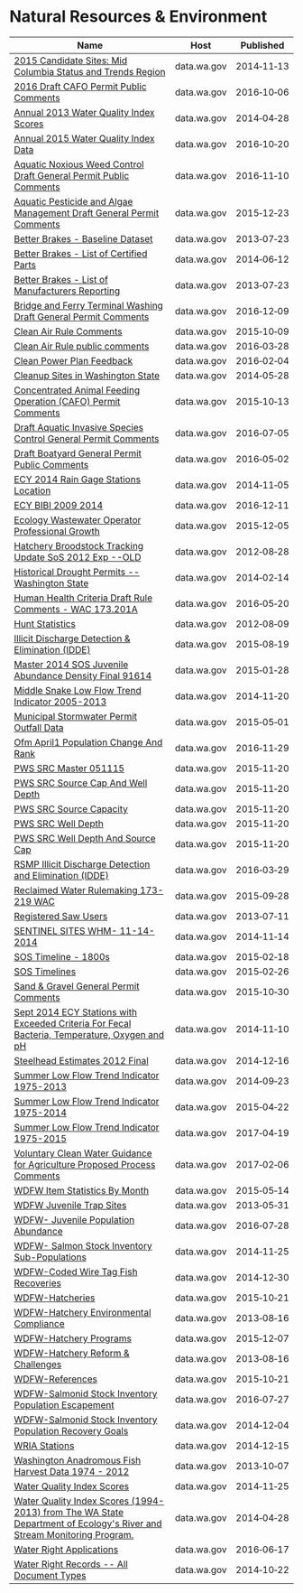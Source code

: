 # Natural Resources & Environment

Name | Host | Published
---- | ---- | ---------
[2015 Candidate Sites: Mid Columbia Status and Trends Region](../datasets/6nhy-s9k7.md) | data.wa.gov | 2014&#x2011;11&#x2011;13
[2016 Draft CAFO Permit Public Comments](../datasets/a9ns-58n5.md) | data.wa.gov | 2016&#x2011;10&#x2011;06
[Annual 2013 Water Quality Index Scores](../datasets/h7j9-vgr3.md) | data.wa.gov | 2014&#x2011;04&#x2011;28
[Annual 2015 Water Quality Index Data](../datasets/u9d5-kb9m.md) | data.wa.gov | 2016&#x2011;10&#x2011;20
[Aquatic Noxious Weed Control Draft General Permit Public Comments](../datasets/thkm-g7yq.md) | data.wa.gov | 2016&#x2011;11&#x2011;10
[Aquatic Pesticide and Algae Management Draft General Permit Comments](../datasets/ysrq-tssh.md) | data.wa.gov | 2015&#x2011;12&#x2011;23
[Better Brakes - Baseline Dataset](../datasets/i7iu-f74k.md) | data.wa.gov | 2013&#x2011;07&#x2011;23
[Better Brakes - List of Certified Parts](../datasets/bv9x-jtbr.md) | data.wa.gov | 2014&#x2011;06&#x2011;12
[Better Brakes - List of Manufacturers Reporting](../datasets/2dwu-pywu.md) | data.wa.gov | 2013&#x2011;07&#x2011;23
[Bridge and Ferry Terminal Washing Draft General Permit Comments](../datasets/asne-y2hi.md) | data.wa.gov | 2016&#x2011;12&#x2011;09
[Clean Air Rule Comments](../datasets/unia-6izm.md) | data.wa.gov | 2015&#x2011;10&#x2011;09
[Clean Air Rule public comments](../datasets/mbya-7mm9.md) | data.wa.gov | 2016&#x2011;03&#x2011;28
[Clean Power Plan Feedback](../datasets/387j-hdvk.md) | data.wa.gov | 2016&#x2011;02&#x2011;04
[Cleanup Sites in Washington State](../datasets/vtkh-65is.md) | data.wa.gov | 2014&#x2011;05&#x2011;28
[Concentrated Animal Feeding Operation (CAFO) Permit Comments](../datasets/u78v-2hga.md) | data.wa.gov | 2015&#x2011;10&#x2011;13
[Draft Aquatic Invasive Species Control General Permit Comments](../datasets/c9bq-jif7.md) | data.wa.gov | 2016&#x2011;07&#x2011;05
[Draft Boatyard General Permit Public Comments](../datasets/gej6-ysnh.md) | data.wa.gov | 2016&#x2011;05&#x2011;02
[ECY 2014 Rain Gage Stations Location](../datasets/mki6-79zp.md) | data.wa.gov | 2014&#x2011;11&#x2011;05
[ECY BIBI 2009 2014](../datasets/cmeq-2rq9.md) | data.wa.gov | 2016&#x2011;12&#x2011;11
[Ecology Wastewater Operator Professional Growth](../datasets/dyxg-h3je.md) | data.wa.gov | 2015&#x2011;12&#x2011;05
[Hatchery Broodstock Tracking Update SoS 2012 Exp --OLD](../datasets/qp76-kq4t.md) | data.wa.gov | 2012&#x2011;08&#x2011;28
[Historical Drought Permits -- Washington State](../datasets/w9k2-96gh.md) | data.wa.gov | 2014&#x2011;02&#x2011;14
[Human Health Criteria Draft Rule Comments - WAC 173.201A](../datasets/7rpc-etc2.md) | data.wa.gov | 2016&#x2011;05&#x2011;20
[Hunt Statistics](../datasets/vj4a-58fj.md) | data.wa.gov | 2012&#x2011;08&#x2011;09
[Illicit Discharge Detection & Elimination (IDDE)](../datasets/67t4-gp46.md) | data.wa.gov | 2015&#x2011;08&#x2011;19
[Master 2014 SOS Juvenile Abundance Density Final 91614](../datasets/fkrj-zq56.md) | data.wa.gov | 2015&#x2011;01&#x2011;28
[Middle Snake Low Flow Trend Indicator 2005-2013](../datasets/g8kr-9vgm.md) | data.wa.gov | 2014&#x2011;11&#x2011;20
[Municipal Stormwater Permit Outfall Data](../datasets/d958-q2ci.md) | data.wa.gov | 2015&#x2011;05&#x2011;01
[Ofm April1 Population Change And Rank](../datasets/9aqx-raft.md) | data.wa.gov | 2016&#x2011;11&#x2011;29
[PWS SRC Master 051115](../datasets/t6qr-f2pq.md) | data.wa.gov | 2015&#x2011;11&#x2011;20
[PWS SRC Source Cap And Well Depth](../datasets/hsuv-x2dz.md) | data.wa.gov | 2015&#x2011;11&#x2011;20
[PWS SRC Source Capacity](../datasets/tf7e-z5t7.md) | data.wa.gov | 2015&#x2011;11&#x2011;20
[PWS SRC Well Depth](../datasets/jth9-gdxk.md) | data.wa.gov | 2015&#x2011;11&#x2011;20
[PWS SRC Well Depth And Source Cap](../datasets/ed66-842c.md) | data.wa.gov | 2015&#x2011;11&#x2011;20
[RSMP Illicit Discharge Detection and Elimination (IDDE)](../datasets/ikwr-f47z.md) | data.wa.gov | 2016&#x2011;03&#x2011;29
[Reclaimed Water Rulemaking 173-219 WAC](../datasets/3mxm-hwme.md) | data.wa.gov | 2015&#x2011;09&#x2011;28
[Registered Saw Users](../datasets/mce5-sutm.md) | data.wa.gov | 2013&#x2011;07&#x2011;11
[SENTINEL SITES WHM- 11-14-2014](../datasets/fri6-n6k5.md) | data.wa.gov | 2014&#x2011;11&#x2011;14
[SOS Timeline - 1800s](../datasets/5fc2-x595.md) | data.wa.gov | 2015&#x2011;02&#x2011;18
[SOS Timelines](../datasets/tshj-72pu.md) | data.wa.gov | 2015&#x2011;02&#x2011;26
[Sand & Gravel General Permit Comments](../datasets/wfix-4hvd.md) | data.wa.gov | 2015&#x2011;10&#x2011;30
[Sept 2014 ECY Stations with Exceeded Criteria For Fecal Bacteria, Temperature, Oxygen and pH](../datasets/spy8-d7us.md) | data.wa.gov | 2014&#x2011;11&#x2011;10
[Steelhead Estimates 2012 Final](../datasets/72vk-wi6f.md) | data.wa.gov | 2014&#x2011;12&#x2011;16
[Summer Low Flow Trend Indicator 1975-2013](../datasets/hdw4-yhs4.md) | data.wa.gov | 2014&#x2011;09&#x2011;23
[Summer Low Flow Trend Indicator 1975-2014](../datasets/6i3q-gfgy.md) | data.wa.gov | 2015&#x2011;04&#x2011;22
[Summer Low Flow Trend Indicator 1975-2015](../datasets/aw3j-6k75.md) | data.wa.gov | 2017&#x2011;04&#x2011;19
[Voluntary Clean Water Guidance for Agriculture Proposed Process Comments](../datasets/ferj-zqte.md) | data.wa.gov | 2017&#x2011;02&#x2011;06
[WDFW Item Statistics By Month](../datasets/mthi-ii8j.md) | data.wa.gov | 2015&#x2011;05&#x2011;14
[WDFW Juvenile Trap Sites](../datasets/42qd-frvg.md) | data.wa.gov | 2013&#x2011;05&#x2011;31
[WDFW- Juvenile Population Abundance](../datasets/cqra-s74n.md) | data.wa.gov | 2016&#x2011;07&#x2011;28
[WDFW- Salmon Stock Inventory Sub-Populations](../datasets/a262-e2bp.md) | data.wa.gov | 2014&#x2011;11&#x2011;25
[WDFW-Coded Wire Tag Fish Recoveries](../datasets/auvb-4rvk.md) | data.wa.gov | 2014&#x2011;12&#x2011;30
[WDFW-Hatcheries](../datasets/hjdc-v2n4.md) | data.wa.gov | 2015&#x2011;10&#x2011;21
[WDFW-Hatchery Environmental Compliance](../datasets/kkze-qu6r.md) | data.wa.gov | 2013&#x2011;08&#x2011;16
[WDFW-Hatchery Programs](../datasets/8d7d-8in5.md) | data.wa.gov | 2015&#x2011;12&#x2011;07
[WDFW-Hatchery Reform & Challenges](../datasets/yad4-zsfv.md) | data.wa.gov | 2013&#x2011;08&#x2011;16
[WDFW-References](../datasets/shjt-iayp.md) | data.wa.gov | 2015&#x2011;10&#x2011;21
[WDFW-Salmonid Stock Inventory Population Escapement](../datasets/fgyz-n3uk.md) | data.wa.gov | 2016&#x2011;07&#x2011;27
[WDFW-Salmonid Stock Inventory Population Recovery Goals](../datasets/d8mu-pcf6.md) | data.wa.gov | 2014&#x2011;12&#x2011;04
[WRIA Stations](../datasets/9f58-2fb8.md) | data.wa.gov | 2014&#x2011;12&#x2011;15
[Washington Anadromous Fish Harvest Data 1974 - 2012](../datasets/9mju-mxty.md) | data.wa.gov | 2013&#x2011;10&#x2011;07
[Water Quality Index Scores](../datasets/u7ez-d8rb.md) | data.wa.gov | 2014&#x2011;11&#x2011;25
[Water Quality Index Scores (1994-2013) from The WA State Department of Ecology's River and Stream Monitoring Program.](../datasets/k5fe-2e4s.md) | data.wa.gov | 2014&#x2011;04&#x2011;28
[Water Right Applications](../datasets/9ubz-5r4b.md) | data.wa.gov | 2016&#x2011;06&#x2011;17
[Water Right Records -- All Document Types](../datasets/7a9v-ksg3.md) | data.wa.gov | 2014&#x2011;10&#x2011;22

